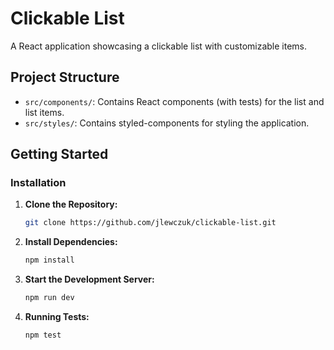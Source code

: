 # Clickable List

A React application showcasing a clickable list with customizable items.

## Project Structure

- `src/components/`: Contains React components (with tests) for the list and list items.
- `src/styles/`: Contains styled-components for styling the application.

## Getting Started

### Installation

1. **Clone the Repository:**

   ```bash
   git clone https://github.com/jlewczuk/clickable-list.git
   ```

2. **Install Dependencies:**

   ```bash
   npm install
   ```

3. **Start the Development Server:**

    ```bash
    npm run dev
    ```

4. **Running Tests:**

    ```bash
    npm test
    ```